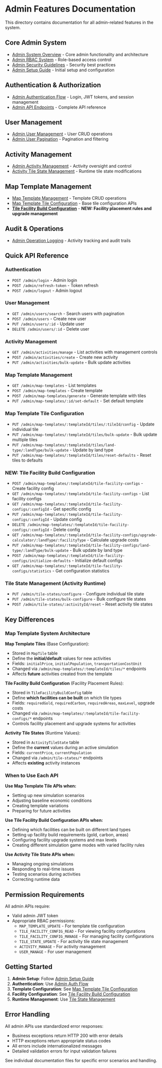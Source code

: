 # Admin Features Documentation

This directory contains documentation for all admin-related features in the system.

## Core Admin System
- [Admin System Overview](admin-system-overview.md) - Core admin functionality and architecture
- [Admin RBAC System](admin-rbac.md) - Role-based access control
- [Admin Security Guidelines](admin-security-guidelines.md) - Security best practices
- [Admin Setup Guide](admin-setup-guide.md) - Initial setup and configuration

## Authentication & Authorization
- [Admin Authentication Flow](admin-auth-flow.md) - Login, JWT tokens, and session management
- [Admin API Endpoints](admin-api-endpoints.md) - Complete API reference

## User Management
- [Admin User Management](admin-user-api-documentation.md) - User CRUD operations
- [Admin User Pagination](admin-user-pagination.md) - Pagination and filtering

## Activity Management  
- [Admin Activity Management](admin-activity-management.md) - Activity oversight and control
- [Activity Tile State Management](admin-tile-state-management.md) - Runtime tile state modifications

## Map Template Management
- [Map Template Management](admin-map-template-management.md) - Template CRUD operations
- [Map Template Tile Configuration](admin-map-template-tile-config.md) - Base tile configuration APIs
- [**Tile Facility Build Configuration**](admin-tile-facility-build-config.md) - **NEW: Facility placement rules and upgrade management**

## Audit & Operations
- [Admin Operation Logging](admin-operation-logging.md) - Activity tracking and audit trails

## Quick API Reference

### Authentication
- `POST /admin/login` - Admin login
- `POST /admin/refresh-token` - Token refresh
- `POST /admin/logout` - Admin logout

### User Management
- `GET /admin/users/search` - Search users with pagination
- `POST /admin/users` - Create new user
- `PUT /admin/users/:id` - Update user
- `DELETE /admin/users/:id` - Delete user

### Activity Management
- `GET /admin/activities/manage` - List activities with management controls
- `POST /admin/activities/create` - Create new activity
- `PUT /admin/activities/bulk-update` - Bulk update activities

### Map Template Management
- `GET /admin/map-templates` - List templates
- `POST /admin/map-templates` - Create template
- `POST /admin/map-templates/generate` - Generate template with tiles
- `PUT /admin/map-templates/:id/set-default` - Set default template

### Map Template Tile Configuration
- `PUT /admin/map-templates/:templateId/tiles/:tileId/config` - Update individual tile
- `PUT /admin/map-templates/:templateId/tiles/bulk-update` - Bulk update multiple tiles  
- `PUT /admin/map-templates/:templateId/tiles/land-type/:landType/bulk-update` - Update by land type
- `PUT /admin/map-templates/:templateId/tiles/reset-defaults` - Reset tiles to defaults

### **NEW: Tile Facility Build Configuration**
- `POST /admin/map-templates/:templateId/tile-facility-configs` - Create facility config
- `GET /admin/map-templates/:templateId/tile-facility-configs` - List facility configs
- `GET /admin/map-templates/:templateId/tile-facility-configs/:configId` - Get specific config
- `PUT /admin/map-templates/:templateId/tile-facility-configs/:configId` - Update config
- `DELETE /admin/map-templates/:templateId/tile-facility-configs/:configId` - Delete config
- `GET /admin/map-templates/:templateId/tile-facility-configs/upgrade-calculator/:landType/:facilityType` - Calculate upgrade costs
- `PUT /admin/map-templates/:templateId/tile-facility-configs/land-type/:landType/bulk-update` - Bulk update by land type
- `POST /admin/map-templates/:templateId/tile-facility-configs/initialize-defaults` - Initialize default configs
- `GET /admin/map-templates/:templateId/tile-facility-configs/statistics` - Get configuration statistics

### Tile State Management (Activity Runtime)
- `PUT /admin/tile-states/configure` - Configure individual tile state
- `PUT /admin/tile-states/bulk-configure` - Bulk configure tile states
- `POST /admin/tile-states/:activityId/reset` - Reset activity tile states

## Key Differences

### Map Template System Architecture

**Map Template Tiles** (Base Configuration):
- Stored in `MapTile` table
- Define the **initial/default** values for new activities
- Fields: `initialPrice`, `initialPopulation`, `transportationCostUnit`
- Changed via `/admin/map-templates/:templateId/tiles/*` endpoints
- Affects **future** activities created from the template

**Tile Facility Build Configuration** (Facility Placement Rules):
- Stored in `TileFacilityBuildConfig` table
- Define **which facilities can be built** on which tile types
- Fields: `requiredGold`, `requiredCarbon`, `requiredAreas`, `maxLevel`, upgrade costs
- Changed via `/admin/map-templates/:templateId/tile-facility-configs/*` endpoints
- Controls facility placement and upgrade systems for activities

**Activity Tile States** (Runtime Values):
- Stored in `ActivityTileState` table  
- Define the **current** values during an active simulation
- Fields: `currentPrice`, `currentPopulation`
- Changed via `/admin/tile-states/*` endpoints
- Affects **existing** activity instances

### When to Use Each API

**Use Map Template Tile APIs when:**
- Setting up new simulation scenarios
- Adjusting baseline economic conditions
- Creating template variations
- Preparing for future activities

**Use Tile Facility Build Configuration APIs when:**
- Defining which facilities can be built on different land types
- Setting up facility build requirements (gold, carbon, areas)
- Configuring facility upgrade systems and max levels
- Creating different simulation game modes with varied facility rules

**Use Activity Tile State APIs when:**
- Managing ongoing simulations
- Responding to real-time issues
- Testing scenarios during activities
- Correcting runtime data

## Permission Requirements

All admin APIs require:
- Valid admin JWT token
- Appropriate RBAC permissions:
  - `MAP_TEMPLATE_UPDATE` - For template tile configuration
  - `TILE_FACILITY_CONFIG_READ` - For viewing facility configurations
  - `TILE_FACILITY_CONFIG_MANAGE` - For managing facility configurations
  - `TILE_STATE_UPDATE` - For activity tile state management
  - `ACTIVITY_MANAGE` - For activity management
  - `USER_MANAGE` - For user management

## Getting Started

1. **Admin Setup**: Follow [Admin Setup Guide](admin-setup-guide.md)
2. **Authentication**: Use [Admin Auth Flow](admin-auth-flow.md) 
3. **Template Configuration**: See [Map Template Tile Configuration](admin-map-template-tile-config.md)
4. **Facility Configuration**: See [Tile Facility Build Configuration](admin-tile-facility-build-config.md)
5. **Runtime Management**: Use [Tile State Management](admin-tile-state-management.md)

## Error Handling

All admin APIs use standardized error responses:
- Business exceptions return HTTP 200 with error details
- HTTP exceptions return appropriate status codes
- All errors include internationalized messages
- Detailed validation errors for input validation failures

See individual documentation files for specific error scenarios and handling. 